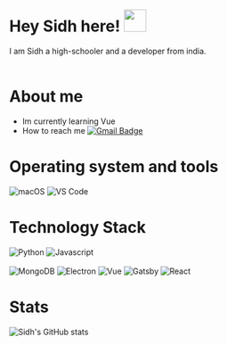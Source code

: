 # Hey Sidh here! <img src="https://media.giphy.com/media/hvRJCLFzcasrR4ia7z/giphy.gif" width="40px">

I am Sidh a high-schooler and a developer from india.<br><br>

# About me
- Im currently learning Vue 
- How to reach me [![Gmail Badge](https://img.shields.io/badge/-gmail-c14438?style=for-the-badge&logo=Gmail&logoColor=ffffff)](mailto:danduhman7@gmail.com)

# Operating system and tools
![macOS](https://img.shields.io/badge/Linux-Pop-292e33?style=flat-square&logo=&logoColor=ffffff)
![VS Code](https://img.shields.io/badge/IDE-VSCode-%23007ACC?style=flat-square&logo=Visual-studio-code)

# Technology Stack
![Python](https://img.shields.io/badge/-Python-3776AB?style=flat-square&logo=python&logoColor=ffffff)
![Javascript](https://img.shields.io/badge/-Javascript-%23F7DF1C?style=flat-square&logo=JavaScript&logoColor=000)
<br><br>
![MongoDB](https://img.shields.io/badge/-MongoDB-47A248?style=flat-square&logo=MongoDB&logoColor=fff)
![Electron](https://img.shields.io/badge/-Electron-212340?style=flat-square&logo=Electron&logoColor=A0EAF2)
![Vue](https://img.shields.io/badge/-Vue-324759?style=flat-square&logo=Vue&logoColor=45BF86)
![Gatsby](https://img.shields.io/badge/-Gatsby-fff?style=flat-square&logo=Gatsby&logoColor=800080)
![React](https://img.shields.io/badge/-React-212340?style=flat-square&logo=React&logoColor=A0EAF2)


# Stats
<a>![Sidh's GitHub stats](https://github-readme-stats.vercel.app/api?username=Sidhhh&show_icons=true&theme=radical)</a>

